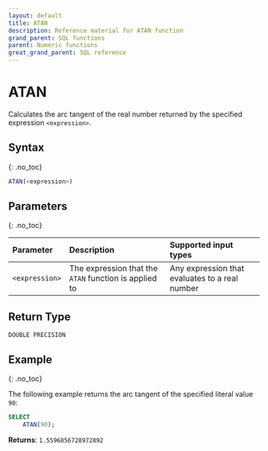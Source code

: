 ```yaml
---
layout: default
title: ATAN
description: Reference material for ATAN function
grand_parent: SQL functions
parent: Numeric functions
great_grand_parent: SQL reference
---
```


# ATAN

Calculates the arc tangent of the real number returned by the specified expression `<expression>`.

## Syntax
{: .no_toc}

```sql
ATAN(<expression>)
```

## Parameters 
{: .no_toc}

| Parameter | Description | Supported input types | 
| :-------- | :-----------| :------|
| `<expression>`  | The expression that the `ATAN` function is applied to | Any expression that evaluates to a real number |

## Return Type 
`DOUBLE PRECISION` 

## Example
{: .no_toc}

The following example returns the arc tangent of the specified literal value `90`:

```sql
SELECT
    ATAN(90);
```

**Returns**: `1.5596856728972892`
